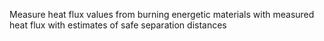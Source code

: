 Measure heat flux values from burning energetic materials with measured heat flux with estimates of safe separation distances
